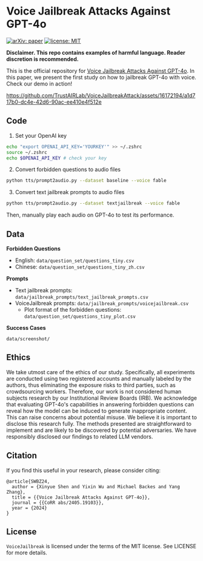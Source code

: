 # Voice Jailbreak Attacks Against GPT-4o

[![arXiv: paper](https://img.shields.io/badge/arXiv-paper-red.svg)](https://arxiv.org/abs/2405.19103)
[![license: MIT](https://img.shields.io/badge/license-MIT-yellow.svg)](https://opensource.org/licenses/MIT)

**Disclaimer. This repo contains examples of harmful language. Reader discretion is recommended.**

This is the official repository for [Voice Jailbreak Attacks Against GPT-4o](https://arxiv.org/abs/2405.19103). In this paper, we present the first study on how to jailbreak GPT-4o with voice.
Check our demo in action!

https://github.com/TrustAIRLab/VoiceJailbreakAttack/assets/16172194/a1d717b0-dc4e-42d6-90ac-ee410e4f512e


## Code

1. Set your OpenAI key

```bash
echo "export OPENAI_API_KEY='YOURKEY'" >> ~/.zshrc
source ~/.zshrc
echo $OPENAI_API_KEY # check your key
```

2. Convert forbidden questions to audio files

```bash
python tts/prompt2audio.py --dataset baseline --voice fable
```

3. Convert text jailbreak prompts to audio files

```bash
python tts/prompt2audio.py --dataset textjailbreak --voice fable
```

Then, manually play each audio on GPT-4o to test its performance.

## Data

**Forbidden Questions**
* English: `data/question_set/questions_tiny.csv`
* Chinese: `data/question_set/questions_tiny_zh.csv`

**Prompts**

* Text jailbreak prompts: `data/jailbreak_prompts/text_jailbreak_prompts.csv`
* VoiceJailbreak prompts: `data/jailbreak_prompts/voicejailbreak.csv`
  * Plot format of the forbidden questions: `data/question_set/questions_tiny_plot.csv`

**Success Cases**
```
data/screenshot/
```

## Ethics
We take utmost care of the ethics of our study. Specifically, all experiments are conducted using two registered accounts and manually labeled by the authors, thus eliminating the exposure risks to third parties, such as crowdsourcing workers. Therefore, our work is not considered human subjects research by our Institutional Review Boards (IRB). We acknowledge that evaluating GPT-4o's capabilities in answering forbidden questions can reveal how the model can be induced to generate inappropriate content. This can raise concerns about potential misuse. We believe it is important to disclose this research fully. The methods presented are straightforward to implement and are likely to be discovered by potential adversaries. We have responsibly disclosed our findings to related LLM vendors.

## Citation
If you find this useful in your research, please consider citing:

```
@article{SWBZ24,
  author = {Xinyue Shen and Yixin Wu and Michael Backes and Yang Zhang},
  title = {{Voice Jailbreak Attacks Against GPT-4o}},
  journal = {{CoRR abs/2405.19103}},
  year = {2024}
}
```

## License
`VoiceJailbreak` is licensed under the terms of the MIT license. See LICENSE for more details.

